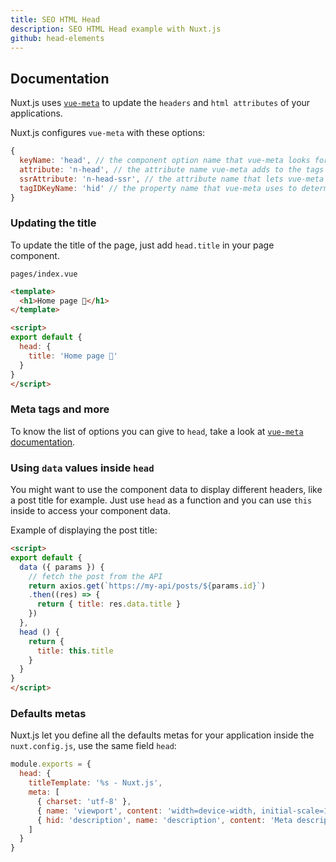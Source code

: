 ```yaml
---
title: SEO HTML Head
description: SEO HTML Head example with Nuxt.js
github: head-elements
---
```


## Documentation

Nuxt.js uses [`vue-meta`](https://github.com/nuxt/vue-meta) to update the `headers` and `html attributes` of your applications.

Nuxt.js configures `vue-meta` with these options:
```js
{
  keyName: 'head', // the component option name that vue-meta looks for meta info on.
  attribute: 'n-head', // the attribute name vue-meta adds to the tags it observes
  ssrAttribute: 'n-head-ssr', // the attribute name that lets vue-meta know that meta info has already been server-rendered
  tagIDKeyName: 'hid' // the property name that vue-meta uses to determine whether to overwrite or append a tag
}
```

### Updating the title

To update the title of the page, just add `head.title` in your page component.

`pages/index.vue`
```html
<template>
  <h1>Home page 🚀</h1>
</template>

<script>
export default {
  head: {
    title: 'Home page 🚀'
  }
}
</script>
```

### Meta tags and more

To know the list of options you can give to `head`, take a look at [`vue-meta` documentation](https://vue-meta.nuxtjs.org/api/#metainfo-properties).

### Using `data` values inside `head`

You might want to use the component data to display different headers, like a post title for example. Just use `head` as a function and you can use `this` inside to access your component data.

Example of displaying the post title:
```html
<script>
export default {
  data ({ params }) {
    // fetch the post from the API
    return axios.get(`https://my-api/posts/${params.id}`)
    .then((res) => {
      return { title: res.data.title }
    })
  },
  head () {
    return {
      title: this.title
    }
  }
}
</script>
```

### Defaults metas

Nuxt.js let you define all the defaults metas for your application inside the `nuxt.config.js`, use the same field `head`:
```js
module.exports = {
  head: {
    titleTemplate: '%s - Nuxt.js',
    meta: [
      { charset: 'utf-8' },
      { name: 'viewport', content: 'width=device-width, initial-scale=1' },
      { hid: 'description', name: 'description', content: 'Meta description' }
    ]
  }
}
```
